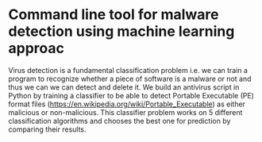 # Command line tool for malware detection using machine learning approac
Virus detection is a fundamental classification problem i.e. we can train a program to recognize whether a piece of software is a malware or not and thus we can we can detect and delete it. We build an antivirus script in Python by training a classifier to be able to detect Portable Executable (PE) format files (https://en.wikipedia.org/wiki/Portable_Executable) as either malicious or non-malicious. This classifier problem works on 5 different classification algorithms and chooses the best one for prediction by comparing their results.
